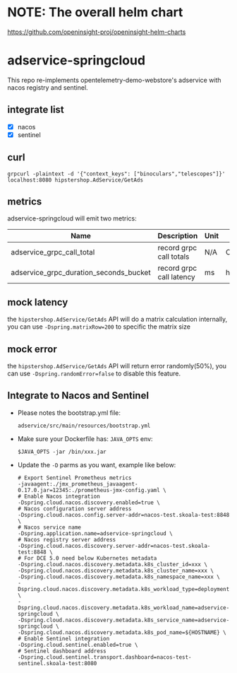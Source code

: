 # NOTE: The overall helm chart 

https://github.com/openinsight-proj/openinsight-helm-charts


# adservice-springcloud

This repo re-implements opentelemetry-demo-webstore's adservice with nacos registry and sentinel.

## integrate list

- [x] nacos
- [x] sentinel

## curl

```shell
grpcurl -plaintext -d '{"context_keys": ["binoculars","telescopes"]}' localhost:8080 hipstershop.AdService/GetAds
```

## metrics

adservice-springcloud will emit two metrics:

| Name                                   | Description              | Unit | Type      |
| -------------------------------------- | ------------------------ | ---- | --------- |
| adservice_grpc_call_total              | record grpc call totals  | N/A  | Counter   |
| adservice_grpc_duration_seconds_bucket | record grpc call latency | ms   | histogram |

## mock latency

the `hipstershop.AdService/GetAds` API will do a matrix calculation internally, you can use  `-Dspring.matrixRow=200`
to specific the matrix size

## mock error

the `hipstershop.AdService/GetAds` API will return error randomly(50%), you can use `-Dspring.randomError=false`
to disable this feature.


## Integrate to Nacos and Sentinel

* Please notes the bootstrap.yml file:

  ```
  adservice/src/main/resources/bootstrap.yml
  ```

* Make sure your Dockerfile has: `JAVA_OPTS` env:

  ```
  $JAVA_OPTS -jar /bin/xxx.jar
  ```

* Update the `-D` parms as you want, example like below:

  ```
  # Export Sentinel Prometheus metrics
  -javaagent:./jmx_prometheus_javaagent-0.17.0.jar=12345:./prometheus-jmx-config.yaml \
  # Enable Nacos integration
  -Dspring.cloud.nacos.discovery.enabled=true \
  # Nacos configuration server address
  -Dspring.cloud.nacos.config.server-addr=nacos-test.skoala-test:8848 \
  # Nacos service name
  -Dspring.application.name=adservice-springcloud \
  # Nacos registry server address
  -Dspring.cloud.nacos.discovery.server-addr=nacos-test.skoala-test:8848 \
  # For DCE 5.0 need below Kubernetes metadata
  -Dspring.cloud.nacos.discovery.metadata.k8s_cluster_id=xxx \
  -Dspring.cloud.nacos.discovery.metadata.k8s_cluster_name=xxx \
  -Dspring.cloud.nacos.discovery.metadata.k8s_namespace_name=xxx \
  -Dspring.cloud.nacos.discovery.metadata.k8s_workload_type=deployment \
  -Dspring.cloud.nacos.discovery.metadata.k8s_workload_name=adservice-springcloud \
  -Dspring.cloud.nacos.discovery.metadata.k8s_service_name=adservice-springcloud \
  -Dspring.cloud.nacos.discovery.metadata.k8s_pod_name=${HOSTNAME} \
  # Enable Sentinel integration
  -Dspring.cloud.sentinel.enabled=true \
  # Sentinel dashboard address
  -Dspring.cloud.sentinel.transport.dashboard=nacos-test-sentinel.skoala-test:8080
  ```

